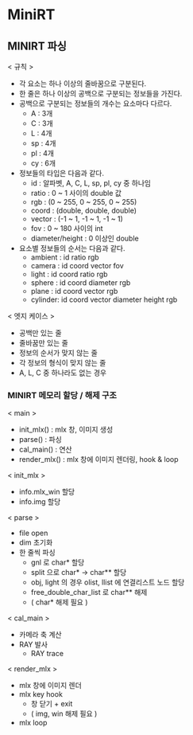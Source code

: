 # MiniRT

## MINIRT 파싱

< 규칙 >
- 각 요소는 하나 이상의 줄바꿈으로 구분된다.
- 한 줄은 하나 이상의 공백으로 구분되는 정보들을 가진다.
- 공백으로 구분되는 정보들의 개수는 요소마다 다르다.<br>
  - A : 3개<br>
  - C : 3개<br>
  - L : 4개<br>
  - sp : 4개<br>
  - pl : 4개<br>
  - cy : 6개<br>
- 정보들의 타입은 다음과 같다.<br>
  - id : 알파벳, A, C, L, sp, pl, cy 중 하나임<br>
  - ratio : 0 ~ 1 사이의 double 값<br>
  - rgb : (0 ~ 255, 0 ~ 255, 0 ~ 255)<br>
  - coord : (double, double, double)<br>
  - vector : (-1 ~ 1, -1 ~ 1, -1 ~ 1)<br>
  - fov : 0 ~ 180 사이의 int<br>
  - diameter/height : 0 이상인 double<br>
- 요소별 정보들의 순서는 다음과 같다.<br>
  - ambient : id ratio rgb<br>
  - camera : id coord vector fov<br>
  - light : id coord ratio rgb<br>
  - sphere : id coord diameter rgb<br>
  - plane : id coord vector rgb<br>
  - cylinder: id coord vector diameter height rgb<br>

< 엣지 케이스 >
- 공백만 있는 줄
- 줄바꿈만 있는 줄
- 정보의 순서가 맞지 않는 줄
- 각 정보의 형식이 맞지 않는 줄
- A, L, C 중 하나라도 없는 경우


### MINIRT 메모리 할당 / 해제 구조

< main >
- init_mlx() : mlx 창, 이미지 생성
- parse() : 파싱
- cal_main() : 연산
- render_mlx() : mlx 창에 이미지 렌더링, hook & loop

< init_mlx >
- info.mlx_win 할당
- info.img 할당

< parse >
- file open
- dim 초기화
- 한 줄씩 파싱
  - gnl 로 char* 할당
  - split 으로 char* -> char** 할당
  - obj, light 의 경우 olist, llist 에 연결리스트 노드 할당
  - free_double_char_list 로 char** 해제
  - ( char* 해제 필요 )

< cal_main >
- 카메라 축 계산
- RAY 발사
  - RAY trace

< render_mlx >
- mlx 창에 이미지 렌더
- mlx key hook
  - 창 닫기 + exit
  - ( img, win 해제 필요 )
- mlx loop